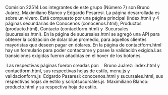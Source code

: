 Comision 22514
Los integrantes de este grupo (Número 7) son Bruno Juárez, Maximiliano Blanco y Edgardo Pesaresi.
La página desarrollada es sobre un vivero. Está compuesto por una página principal (index.html) y 4 páginas secundarias de Conocenos (conocenos.html), Productos (producto.html), Contacto (contactform.html) y  Sucursales (sucursales.html).
En la página de sucursales.html se agregó una API para obtener la cotización de dolar blue promedio, para aquellos clientes mayoristas que deseen pagar en dólares.
En la página de contactform.html hay un formulario para poder contactarse y posee la validación exigida.Las transiciones exigidas fueron añadidas en el hover de los botones.

 Las respectivas páginas fueron creadas por:
 
 Bruno Juárez: index.html y contactform.html, sus respectivas hojas de estilo, menu.js y validacionform.js
 Edgardo Pasaresi: conocenos.html y sucursales.html, sus respectivas hojas de estilo y scriptsucursales.js
 Maximiliano Blanco: producto.html y su respectiva hoja de estilo.
 
 

